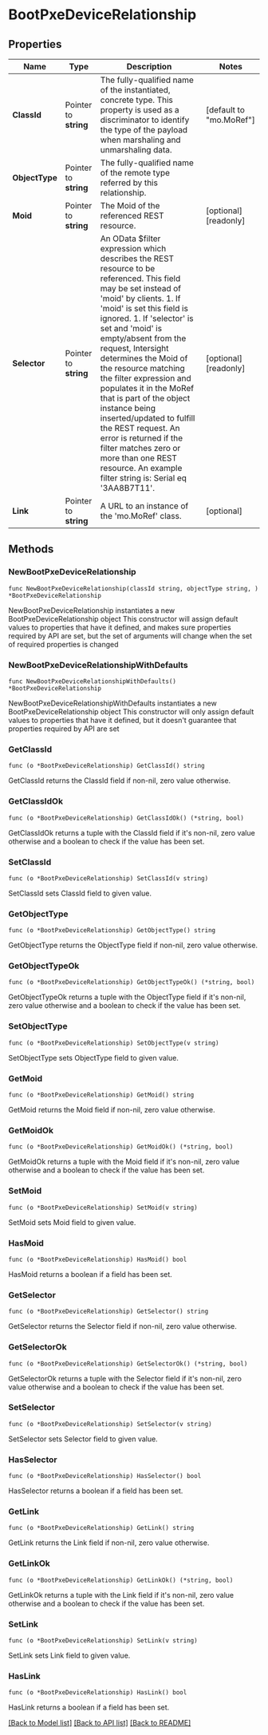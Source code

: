 # BootPxeDeviceRelationship

## Properties

Name | Type | Description | Notes
------------ | ------------- | ------------- | -------------
**ClassId** | Pointer to **string** | The fully-qualified name of the instantiated, concrete type. This property is used as a discriminator to identify the type of the payload when marshaling and unmarshaling data. | [default to "mo.MoRef"]
**ObjectType** | Pointer to **string** | The fully-qualified name of the remote type referred by this relationship. | 
**Moid** | Pointer to **string** | The Moid of the referenced REST resource. | [optional] [readonly] 
**Selector** | Pointer to **string** | An OData $filter expression which describes the REST resource to be referenced. This field may be set instead of &#39;moid&#39; by clients. 1. If &#39;moid&#39; is set this field is ignored. 1. If &#39;selector&#39; is set and &#39;moid&#39; is empty/absent from the request, Intersight determines the Moid of the resource matching the filter expression and populates it in the MoRef that is part of the object instance being inserted/updated to fulfill the REST request. An error is returned if the filter matches zero or more than one REST resource. An example filter string is: Serial eq &#39;3AA8B7T11&#39;. | [optional] [readonly] 
**Link** | Pointer to **string** | A URL to an instance of the &#39;mo.MoRef&#39; class. | [optional] 

## Methods

### NewBootPxeDeviceRelationship

`func NewBootPxeDeviceRelationship(classId string, objectType string, ) *BootPxeDeviceRelationship`

NewBootPxeDeviceRelationship instantiates a new BootPxeDeviceRelationship object
This constructor will assign default values to properties that have it defined,
and makes sure properties required by API are set, but the set of arguments
will change when the set of required properties is changed

### NewBootPxeDeviceRelationshipWithDefaults

`func NewBootPxeDeviceRelationshipWithDefaults() *BootPxeDeviceRelationship`

NewBootPxeDeviceRelationshipWithDefaults instantiates a new BootPxeDeviceRelationship object
This constructor will only assign default values to properties that have it defined,
but it doesn't guarantee that properties required by API are set

### GetClassId

`func (o *BootPxeDeviceRelationship) GetClassId() string`

GetClassId returns the ClassId field if non-nil, zero value otherwise.

### GetClassIdOk

`func (o *BootPxeDeviceRelationship) GetClassIdOk() (*string, bool)`

GetClassIdOk returns a tuple with the ClassId field if it's non-nil, zero value otherwise
and a boolean to check if the value has been set.

### SetClassId

`func (o *BootPxeDeviceRelationship) SetClassId(v string)`

SetClassId sets ClassId field to given value.


### GetObjectType

`func (o *BootPxeDeviceRelationship) GetObjectType() string`

GetObjectType returns the ObjectType field if non-nil, zero value otherwise.

### GetObjectTypeOk

`func (o *BootPxeDeviceRelationship) GetObjectTypeOk() (*string, bool)`

GetObjectTypeOk returns a tuple with the ObjectType field if it's non-nil, zero value otherwise
and a boolean to check if the value has been set.

### SetObjectType

`func (o *BootPxeDeviceRelationship) SetObjectType(v string)`

SetObjectType sets ObjectType field to given value.


### GetMoid

`func (o *BootPxeDeviceRelationship) GetMoid() string`

GetMoid returns the Moid field if non-nil, zero value otherwise.

### GetMoidOk

`func (o *BootPxeDeviceRelationship) GetMoidOk() (*string, bool)`

GetMoidOk returns a tuple with the Moid field if it's non-nil, zero value otherwise
and a boolean to check if the value has been set.

### SetMoid

`func (o *BootPxeDeviceRelationship) SetMoid(v string)`

SetMoid sets Moid field to given value.

### HasMoid

`func (o *BootPxeDeviceRelationship) HasMoid() bool`

HasMoid returns a boolean if a field has been set.

### GetSelector

`func (o *BootPxeDeviceRelationship) GetSelector() string`

GetSelector returns the Selector field if non-nil, zero value otherwise.

### GetSelectorOk

`func (o *BootPxeDeviceRelationship) GetSelectorOk() (*string, bool)`

GetSelectorOk returns a tuple with the Selector field if it's non-nil, zero value otherwise
and a boolean to check if the value has been set.

### SetSelector

`func (o *BootPxeDeviceRelationship) SetSelector(v string)`

SetSelector sets Selector field to given value.

### HasSelector

`func (o *BootPxeDeviceRelationship) HasSelector() bool`

HasSelector returns a boolean if a field has been set.

### GetLink

`func (o *BootPxeDeviceRelationship) GetLink() string`

GetLink returns the Link field if non-nil, zero value otherwise.

### GetLinkOk

`func (o *BootPxeDeviceRelationship) GetLinkOk() (*string, bool)`

GetLinkOk returns a tuple with the Link field if it's non-nil, zero value otherwise
and a boolean to check if the value has been set.

### SetLink

`func (o *BootPxeDeviceRelationship) SetLink(v string)`

SetLink sets Link field to given value.

### HasLink

`func (o *BootPxeDeviceRelationship) HasLink() bool`

HasLink returns a boolean if a field has been set.


[[Back to Model list]](../README.md#documentation-for-models) [[Back to API list]](../README.md#documentation-for-api-endpoints) [[Back to README]](../README.md)


